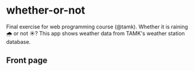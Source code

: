 # whether-or-not
Final exercise for web programming course (@tamk). Whether it is raining 🌧 or not ☀️? This app shows weather data from TAMK's weather station database.

## Front page

